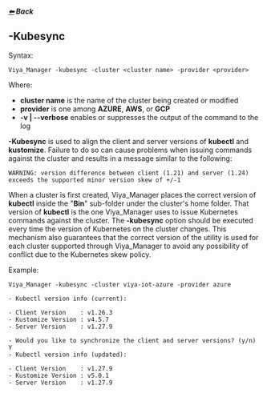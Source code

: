 ##### [&#11013;](../../README.md) Back
## -Kubesync

Syntax:
```
Viya_Manager -kubesync -cluster <cluster name> -provider <provider>
```
Where:
>>>
- **cluster name** is the name of the cluster being created or modified
- **provider** is one among **AZURE**, **AWS**, or **GCP**
- **-v | --verbose** enables or suppresses the output of the command to the log
>>>
**-Kubesync** is used to align the client and server versions of **kubectl** and **kustomize**. Failure to do so can cause problems when issuing commands against the cluster and results in a message similar to the following:
~~~
WARNING: version difference between client (1.21) and server (1.24) exceeds the supported minor version skew of +/-1  
~~~
When a cluster is first created, Viya_Manager places the correct version of **kubectl** inside the "**Bin**" sub-folder under the cluster's home folder. That version of **kubectl** is the one Viya_Manager uses to issue Kubernetes commands against the cluster. The **-kubesync** option should be executed every time the version of Kubernetes on the cluster changes. 
This mechanism also guarantees that the correct version of the utility is used for each cluster supported through Viya_Manager to avoid any possibility of conflict due to the Kubernetes skew policy.

Example:
```
Viya_Manager -kubesync -cluster viya-iot-azure -provider azure

- Kubectl version info (current):

- Client Version    : v1.26.3
- Kustomize Version : v4.5.7
- Server Version    : v1.27.9

- Would you like to synchronize the client and server versions? (y/n) Y
- Kubectl version info (updated):

- Client Version    : v1.27.9
- Kustomize Version : v5.0.1
- Server Version    : v1.27.9
```
